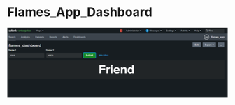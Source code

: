 # Flames_App_Dashboard

![Logo](https://github.com/URahuman/Flames_App_Dashboard/blob/main/appserver/images/flames%20Capture.PNG
)
